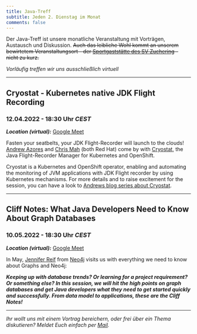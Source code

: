```yaml
---
title: Java-Treff
subtitle: Jeden 2. Dienstag im Monat
comments: false
---
```


Der Java-Treff ist unsere monatliche Veranstaltung mit Vorträgen, Austausch und Diskussion.
~~Auch das leibliche Wohl kommt an unserem bewirtetem Veranstaltungsort - der [Sportgaststätte des SV Zuchering](https://goo.gl/maps/WdFPbCwjdqWQr5eUA) - nicht zu kurz.~~

_Vorläufig treffen wir uns ausschließlich virtuell_

---

## Cryostat - Kubernetes native JDK Flight Recording
### 12.04.2022 - 18:30 Uhr *CEST*

***Location (virtual):*** [Google Meet](https://meet.google.com/get-jzpw-qxm)

Fasten your seatbelts, your JDK Flight-Recorder will launch to the clouds!
[Andrew Azores](https://github.com/andrewazores) and [Chris Mah](https://www.linkedin.com/in/mahchristopher) (both Red Hat) come by with [Cryostat](https://cryostat.io/), the Java Flight-Recorder Manager for Kubernetes and OpenShift.

Cryostat is a Kubernetes and OpenShift operator, enabling and automating the monitoring of JVM applications with JDK Flight recorder by using Kubernetes mechanisms.
For more details and to raise excitement for the session, you can have a look to [Andrews blog series about Cryostat](https://developers.redhat.com/articles/2021/10/18/announcing-cryostat-20-jdk-flight-recorder-containers).

---

## Cliff Notes: What Java Developers Need to Know About Graph Databases
### 10.05.2022 - 18:30 Uhr *CEST*

***Location (virtual):*** [Google Meet](https://meet.google.com/get-jzpw-qxm)

In May, [Jennifer Reif](https://jmhreif.com/) from [Neo4j](https://neo4j.com/) visits us with everything we need to know about Graphs and Neo4j:

***Keeping up with database trends? Or learning for a project requirement? Or something else? In this session, we will hit the high points on graph databases and get Java developers what they need to get started quickly and successfully. From data model to applications, these are the Cliff Notes!***

---

*Ihr wollt uns mit einem Vortrag bereichern, oder frei über ein Thema diskutieren?
Meldet Euch einfach per [Mail](mailto:info@jug-in.bayern).*
